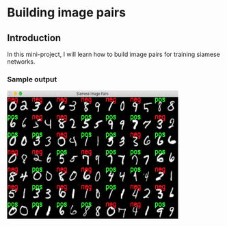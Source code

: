 # Building image pairs

## Introduction

In this mini-project, I will learn how to build image pairs for training siamese networks.

### Sample output

<img src="https://github.com/danield95/Siamese-Networks/blob/main/1.Building_Image_Pairs/Screenshot%202021-02-25%20at%2013.29.53.png" width="400" height="300">
